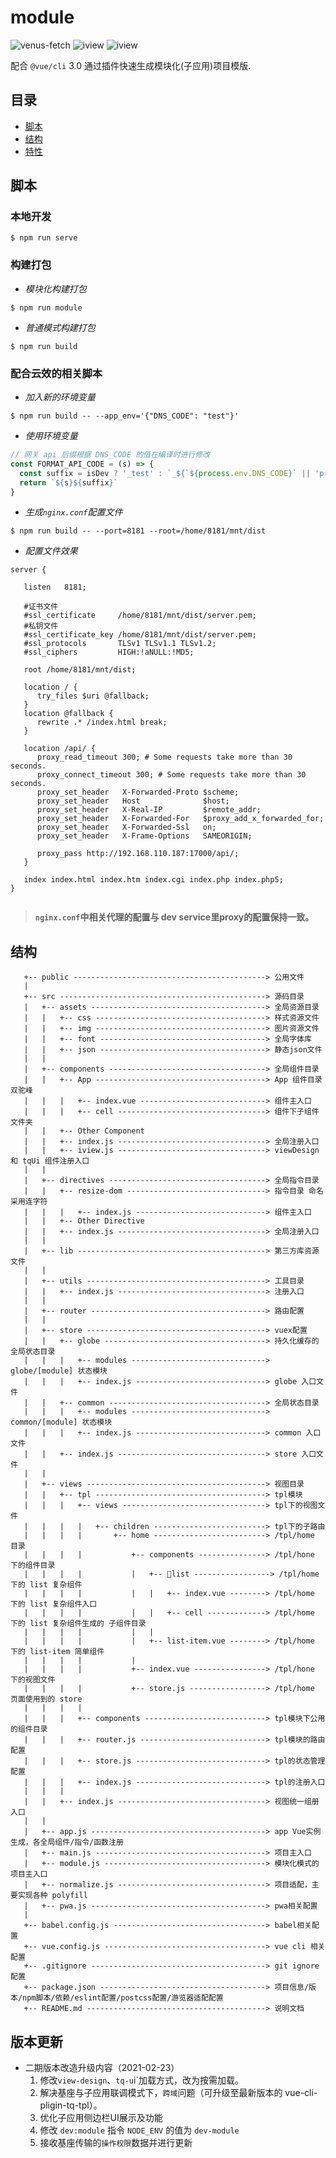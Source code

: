 # module

![![venus-fetch](https://www.npmjs.com/package/venus-fetch)](https://img.shields.io/badge/venus--fetch-^1.1.13-green)
![![iview](https://www.iviewui.com/docs/guide/install)](https://img.shields.io/badge/iview-^3.4.2-green)
![![iview](https://www.npmjs.com/package/eslint-config-venus/v/1.0.2)](https://img.shields.io/badge/eslint--config--venus-^1.0.2-green)

配合 `@vue/cli` 3.0 通过插件快速生成模块化(子应用)项目模版.

## 目录

- [脚本](#脚本)
- [结构](#结构)
- [特性](#特性)

## 脚本

### 本地开发

```shell
$ npm run serve
```

### 构建打包

- _模块化构建打包_

```shell
$ npm run module
```

- _普通模式构建打包_

```shell
$ npm run build
```

### 配合云效的相关脚本

- _加入新的环境变量_

```shell
$ npm run build -- --app_env='{"DNS_CODE": "test"}'
```

- _使用环境变量_

```javascript
// 网关 api 后缀根据 DNS_CODE 的值在编译时进行修改
const FORMAT_API_CODE = (s) => {
  const suffix = isDev ? '_test' : `_${`${process.env.DNS_CODE}` || 'pro'}`
  return `${s}${suffix}`
}
```

- _生成`nginx.conf`配置文件_

```shell
$ npm run build -- --port=8181 --root=/home/8181/mnt/dist
```

- _配置文件效果_

```nginx
server {

   listen   8181;

   #证书文件
   #ssl_certificate     /home/8181/mnt/dist/server.pem;
   #私钥文件
   #ssl_certificate_key /home/8181/mnt/dist/server.pem;
   #ssl_protocols       TLSv1 TLSv1.1 TLSv1.2;
   #ssl_ciphers         HIGH:!aNULL:!MD5;

   root /home/8181/mnt/dist;

   location / {
      try_files $uri @fallback;
   }
   location @fallback {
      rewrite .* /index.html break;
   }

   location /api/ {
      proxy_read_timeout 300; # Some requests take more than 30 seconds.
      proxy_connect_timeout 300; # Some requests take more than 30 seconds.
      proxy_set_header   X-Forwarded-Proto $scheme;
      proxy_set_header   Host              $host;
      proxy_set_header   X-Real-IP         $remote_addr;
      proxy_set_header   X-Forwarded-For   $proxy_add_x_forwarded_for;
      proxy_set_header   X-Forwarded-Ssl   on;
      proxy_set_header   X-Frame-Options   SAMEORIGIN;

      proxy_pass http://192.168.110.187:17000/api/;
   }

   index index.html index.htm index.cgi index.php index.php5;
}
  
```

>__`nginx.conf`中相关代理的配置与 dev service里proxy的配置保持一致。__

## 结构

```shell
   +-- public -------------------------------------------> 公用文件
   |
   +-- src ----------------------------------------------> 源码目录
   |   +-- assets ---------------------------------------> 全局资源目录
   |   |   +-- css --------------------------------------> 样式资源文件
   |   |   +-- img --------------------------------------> 图片资源文件
   |   |   +-- font -------------------------------------> 全局字体库
   |   |   +-- json -------------------------------------> 静态json文件
   |   |
   |   +-- components -----------------------------------> 全局组件目录
   |   |   +-- App --------------------------------------> App 组件目录 双驼峰
   |   |   |   +-- index.vue ----------------------------> 组件主入口
   |   |   |   +-- cell ---------------------------------> 组件下子组件文件夹
   |   |   +-- Other Component
   |   |   +-- index.js ---------------------------------> 全局注册入口
   |   |   +-- iview.js ---------------------------------> viewDesign 和 tqUi 组件注册入口
   |   |
   |   +-- directives -----------------------------------> 全局指令目录
   |   |   +-- resize-dom -------------------------------> 指令目录 命名采用连字符
   |   |   |   +-- index.js -----------------------------> 组件主入口
   |   |   +-- Other Directive
   |   |   +-- index.js ---------------------------------> 全局注册入口
   |   |
   |   +-- lib ------------------------------------------> 第三方库资源文件
   |   |
   |   +-- utils ----------------------------------------> 工具目录
   |   |   +-- index.js ---------------------------------> 注册入口
   |   |
   |   +-- router ---------------------------------------> 路由配置
   |   |
   |   +-- store ----------------------------------------> vuex配置
   |   |   +-- globe ------------------------------------> 持久化缓存的全局状态目录
   |   |   |   +-- modules ------------------------------> globe/[module] 状态模块
   |   |   |   +-- index.js -----------------------------> globe 入口文件
   |   |   +-- common -----------------------------------> 全局状态目录
   |   |   |   +-- modules ------------------------------> common/[module] 状态模块
   |   |   |   +-- index.js -----------------------------> common 入口文件
   |   |   +-- index.js ---------------------------------> store 入口文件
   |   |
   |   +-- views ----------------------------------------> 视图目录
   |   |   +-- tpl --------------------------------------> tpl模块
   |   |   |   +-- views --------------------------------> tpl下的视图文件
   |   |   |   |   +-- children -------------------------> tpl下的子路由
   |   |   |   |       +-- home -------------------------> /tpl/home 目录
   |   |   |   |           +-- components ---------------> /tpl/hone 下的组件目录
   |   |   |   |           |   +-- list -----------------> /tpl/home 下的 list 复杂组件
   |   |   |   |           |   |   +-- index.vue --------> /tpl/home 下的 list 复杂组件入口
   |   |   |   |           |   |   +-- cell -------------> /tpl/home 下的 list 复杂组件生成的 子组件目录
   |   |   |   |           |   |
   |   |   |   |           |   +-- list-item.vue --------> /tpl/home 下的 list-item 简单组件
   |   |   |   |           |
   |   |   |   |           +-- index.vue ----------------> /tpl/hone 下的视图文件
   |   |   |   |           +-- store.js -----------------> /tpl/home 页面使用到的 store
   |   |   |   |
   |   |   |   +-- components ---------------------------> tpl模块下公用的组件目录
   |   |   |   +-- router.js ----------------------------> tpl模块的路由配置
   |   |   |   +-- store.js -----------------------------> tpl的状态管理配置
   |   |   |   +-- index.js -----------------------------> tpl的注册入口
   |   |   |
   |   |   +-- index.js ---------------------------------> 视图统一组册入口
   |   |
   |   +-- app.js ---------------------------------------> app Vue实例生成，各全局组件/指令/函数注册
   |   +-- main.js --------------------------------------> 项目主入口
   |   +-- module.js ------------------------------------> 模块化模式的项目主入口
   |   +-- normalize.js ---------------------------------> 项目适配，主要实现各种 polyfill
   |   +-- pwa.js ---------------------------------------> pwa相关配置
   |
   +-- babel.config.js ----------------------------------> babel相关配置
   +-- vue.config.js ------------------------------------> vue cli 相关配置
   +-- .gitignore ---------------------------------------> git ignore 配置
   +-- package.json -------------------------------------> 项目信息/版本/npm脚本/依赖/eslint配置/postcss配置/游览器适配配置
   +-- README.md ----------------------------------------> 说明文档
```
## 版本更新
- 二期版本改造升级内容（2021-02-23）
   1. 修改`view-design`、`tq-u`i`加载方式，改为按需加载。
   2. 解决基座与子应用联调模式下，`跨域`问题（可升级至最新版本的 vue-cli-pligin-tq-tpl）。
   3. 优化子应用侧边栏UI展示及功能
   4. 修改 `dev:module` 指令 `NODE_ENV` 的值为 `dev-module`
   5. 接收基座传输的`操作权限`数据并进行更新
